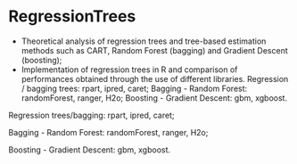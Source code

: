 # RegressionTrees

- Theoretical analysis of regression trees and tree-based estimation methods such as CART, Random Forest (bagging) and Gradient Descent (boosting);
- Implementation of regression trees in R and comparison of performances obtained through the use of different libraries.
Regression / bagging trees: rpart, ipred, caret;
Bagging - Random Forest: randomForest, ranger, H2o;
Boosting - Gradient Descent: gbm, xgboost.

Regression trees/bagging: rpart, ipred, caret;

Bagging - Random Forest: randomForest, ranger, H2o;

Boosting - Gradient Descent: gbm, xgboost.
